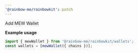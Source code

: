 ```yaml
---
'@rainbow-me/rainbowkit': patch
---
```


Add MEW Wallet

**Example usage**

```ts
import { mewWallet } from '@rainbow-me/rainbowkit/wallets';
const wallets = [mewWallet({ chains })];
```
